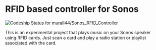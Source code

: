 RFID based controller for Sonos
===============================

[ ![Codeship Status for murali44/Sonos_RFID_Controller](https://www.codeship.io/projects/a2d7e410-dde9-0131-2d72-66d7dc599325/status)](https://www.codeship.io/projects/24742)

This is an experimental project that plays music on your
Sonos speaker using RFID cards. Just scan a card and play
a radio station or playlist associated with the card.

